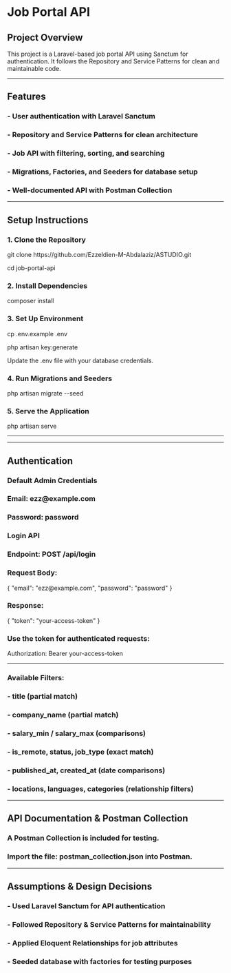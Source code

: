 <h1>Job Portal API</h1>
<h2>Project Overview</h2>
<p>This project is a Laravel-based job portal API using Sanctum for authentication. It follows the Repository and Service Patterns for clean and maintainable code.</p>

<hr>

<h2>Features</h2>
<h3>- User authentication with Laravel Sanctum</h3>
<h3>- Repository and Service Patterns for clean architecture</h3>
<h3>- Job API with filtering, sorting, and searching</h3>
<h3>- Migrations, Factories, and Seeders for database setup</h3>
<h3>- Well-documented API with Postman Collection</h3>

<hr>

<h2>Setup Instructions</h2>
<h3>1. Clone the Repository</h3>
<p>git clone https://github.com/Ezzeldien-M-Abdalaziz/ASTUDIO.git</p>
<p>cd job-portal-api</p>

<h3>2. Install Dependencies</h3>
<p>composer install</p>

<h3>3. Set Up Environment</h3>
<p>cp .env.example .env</p>
<p>php artisan key:generate</p>
<p>Update the .env file with your database credentials.</p>

<h3>4. Run Migrations and Seeders</h3>
<p>php artisan migrate --seed</p>

<h3>5. Serve the Application</h3>
<p>php artisan serve</p>

<hr>
<hr>

<h2>Authentication</h2>
<h3>Default Admin Credentials</h3>
<h3>Email: ezz@example.com</h3>
<h3>Password: password</h3>

<h3>Login API</h3>
<h3>Endpoint: POST /api/login</h3>

<h3>Request Body:</h3>
<p>{ "email": "ezz@example.com", "password": "password" }</p>

<h3>Response:</h3>
<p>{ "token": "your-access-token" }</p>

<h3>Use the token for authenticated requests:</h3>
<p>Authorization: Bearer your-access-token</p>

<hr>

<h3>Available Filters:</h3>
<h3>- title (partial match)</h3>
<h3>- company_name (partial match)</h3>
<h3>- salary_min / salary_max (comparisons)</h3>
<h3>- is_remote, status, job_type (exact match)</h3>
<h3>- published_at, created_at (date comparisons)</h3>
<h3>- locations, languages, categories (relationship filters)</h3>

<hr>

<h2>API Documentation & Postman Collection</h2>
<h3>A Postman Collection is included for testing.</h3>
<h3>Import the file: postman_collection.json into Postman.</h3>

<hr>

<h2>Assumptions & Design Decisions</h2>
<h3>- Used Laravel Sanctum for API authentication</h3>
<h3>- Followed Repository & Service Patterns for maintainability</h3>
<h3>- Applied Eloquent Relationships for job attributes</h3>
<h3>- Seeded database with factories for testing purposes</h3>


